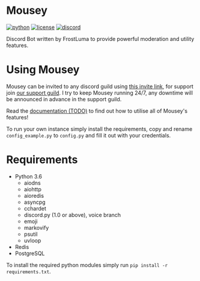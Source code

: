 # Mousey

[![python](https://img.shields.io/badge/python-3.6-blue.svg)](https://www.python.org/)
[![license](https://img.shields.io/badge/License-MIT-blue.svg)](https://github.com/FrostLuma/Mousey/blob/master/LICENSE)
[![discord](https://discordapp.com/api/guilds/288369367769677826/widget.png)](http://discord.gg/Bd7BuGh)

Discord Bot written by FrostLuma to provide powerful moderation and utility features.

# Using Mousey

Mousey can be invited to any discord guild using [this invite link](https://discordapp.com/oauth2/authorize?client_id=288369203046645761&scope=bot&permissions=500559095),
for support join [our support guild](http://discord.gg/u8dHda6).
I try to keep Mousey running 24/7,
any downtime will be announced in advance in the support guild.

Read the [documentation (TODO)](https://frostluma.github.io/Mousey/)
to find out how to utilise all of Mousey's features!

To run your own instance simply install the requirements,
copy and rename `config_example.py` to `config.py`
and fill it out with your credentials.

# Requirements

- Python 3.6
  - aiodns
  - aiohttp
  - aioredis
  - asyncpg
  - cchardet
  - discord.py (1.0 or above), voice branch
  - emoji
  - markovify
  - psutil
  - uvloop
- Redis
- PostgreSQL

To install the required python modules simply run `pip install -r requirements.txt`.

